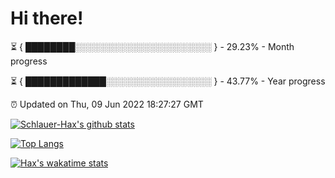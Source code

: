 # Hi there!

⏳ { ████████░░░░░░░░░░░░░░░░░░░░░░ } - 29.23% - Month progress

⏳ { █████████████░░░░░░░░░░░░░░░░░ } - 43.77% - Year progress

⏰ Updated on Thu, 09 Jun 2022 18:27:27 GMT


[![Schlauer-Hax's github stats](https://github-readme-stats.vercel.app/api?username=Schlauer-Hax&show_icons=true&theme=dark&count_private=true)](https://github.com/Schlauer-Hax)


[![Top Langs](https://github-readme-stats.vercel.app/api/top-langs/?username=Schlauer-Hax&layout=compact&theme=dark)](https://github.com/Schlauer-Hax?tab=repositories)


[![Hax's wakatime stats](https://github-readme-stats.vercel.app/api/wakatime?username=Hax&theme=dark)](https://wakatime.com/@Hax)

